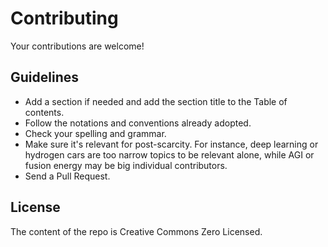 # Contributing

Your contributions are welcome!

## Guidelines

* Add a section if needed and add the section title to the Table of contents.
* Follow the notations and conventions already adopted.
* Check your spelling and grammar.
* Make sure it's relevant for post-scarcity. For instance, deep learning or hydrogen cars are too narrow topics to be relevant alone, while AGI or fusion energy may be big individual contributors.
* Send a Pull Request.

## License

The content of the repo is Creative Commons Zero Licensed.
